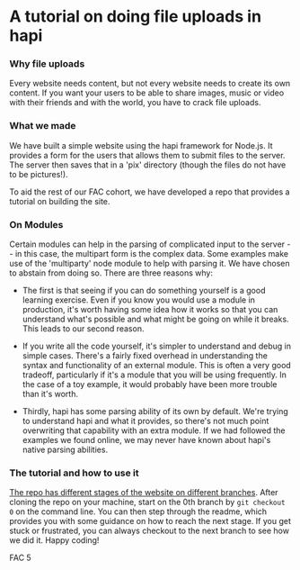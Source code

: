 # A tutorial on doing file uploads in hapi

### Why file uploads

Every website needs content, but not every website needs to create its own content. If you want your users to be able to share images, music or video with their friends and with the world, you have to crack file uploads.

### What we made

We have built a simple website using the hapi framework for Node.js. It provides a form for the users that allows them to submit files to the server. The server then saves that in a 'pix' directory (though the files do not have to be pictures!).

To aid the rest of our FAC cohort, we have developed a repo that provides a tutorial on building the site.

### On Modules

Certain modules can help in the parsing of complicated input to the server -- in this case, the multipart form is the complex data. Some examples make use of the 'multiparty' node module to help with parsing it. We have chosen to abstain from doing so. There are three reasons why:
  * The first is that seeing if you can do something yourself is a good learning exercise. Even if you know you would use a module in production, it's worth having some idea how it works so that you can understand what's possible and what might be going on while it breaks. This leads to our second reason.
  * If you write all the code yourself, it's simpler to understand and debug in simple cases. There's a fairly fixed overhead in understanding the syntax and functionality of an external module. This is often a very good tradeoff, particularly if it's a module that you will be using frequently. In the case of a toy example, it would probably have been more trouble than it's worth.

  * Thirdly, hapi has some parsing ability of its own by default. We're trying to understand hapi and what it provides, so there's not much point overwriting that capability with an extra module. If we had followed the examples we found online, we may never have known about hapi's native parsing abilities.

### The tutorial and how to use it

[The repo has different stages of the website on different branches](http://www.github.com/foundersandcoders/beam-me-up-hapi). After cloning the repo on your machine, start on the 0th branch by `git checkout 0` on the command line. You can then step through the readme, which provides you with some guidance on how to reach the next stage. If you get stuck or frustrated, you can always checkout to the next branch to see how we did it. Happy coding!

FAC 5
